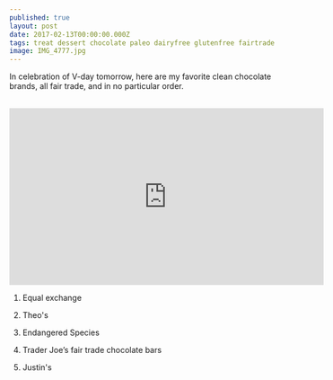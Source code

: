 ```yaml
---
published: true
layout: post
date: 2017-02-13T00:00:00.000Z
tags: treat dessert chocolate paleo dairyfree glutenfree fairtrade
image: IMG_4777.jpg
---
```


In celebration of V-day tomorrow, here are my favorite clean chocolate brands, all fair trade, and in no particular order.

<br>

<iframe width="560" height="315" src="https://www.youtube.com/embed/W8dyiww4K4c" frameborder="0" allowfullscreen></iframe>

<br>

1. Equal exchange

2. Theo's

3. Endangered Species

4. Trader Joe’s fair trade chocolate bars

5. Justin's

